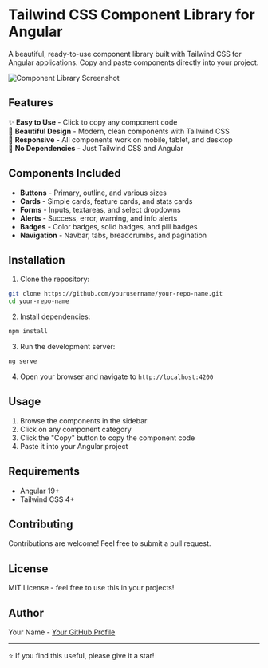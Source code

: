# Tailwind CSS Component Library for Angular

A beautiful, ready-to-use component library built with Tailwind CSS for Angular applications. Copy and paste components directly into your project.

![Component Library Screenshot](screens/Capture%20d'écran%202025-10-16%20224324.png)

## Features

✨ **Easy to Use** - Click to copy any component code  
🎨 **Beautiful Design** - Modern, clean components with Tailwind CSS  
📱 **Responsive** - All components work on mobile, tablet, and desktop  
🚀 **No Dependencies** - Just Tailwind CSS and Angular  

## Components Included

- **Buttons** - Primary, outline, and various sizes
- **Cards** - Simple cards, feature cards, and stats cards
- **Forms** - Inputs, textareas, and select dropdowns
- **Alerts** - Success, error, warning, and info alerts
- **Badges** - Color badges, solid badges, and pill badges
- **Navigation** - Navbar, tabs, breadcrumbs, and pagination

## Installation

1. Clone the repository:
```bash
git clone https://github.com/yourusername/your-repo-name.git
cd your-repo-name
```

2. Install dependencies:
```bash
npm install
```

3. Run the development server:
```bash
ng serve
```

4. Open your browser and navigate to `http://localhost:4200`

## Usage

1. Browse the components in the sidebar
2. Click on any component category
3. Click the "Copy" button to copy the component code
4. Paste it into your Angular project

## Requirements

- Angular 19+
- Tailwind CSS 4+


## Contributing

Contributions are welcome! Feel free to submit a pull request.

## License

MIT License - feel free to use this in your projects!

## Author

Your Name - [Your GitHub Profile](https://github.com/abdoMarrouss)

---

⭐ If you find this useful, please give it a star!